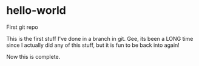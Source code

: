 # hello-world
First git repo

This is the first stuff I've done in a branch in git.  Gee, its been a LONG time since I actually did any of this stuff, but it is fun to be back into again!

Now this is complete.

